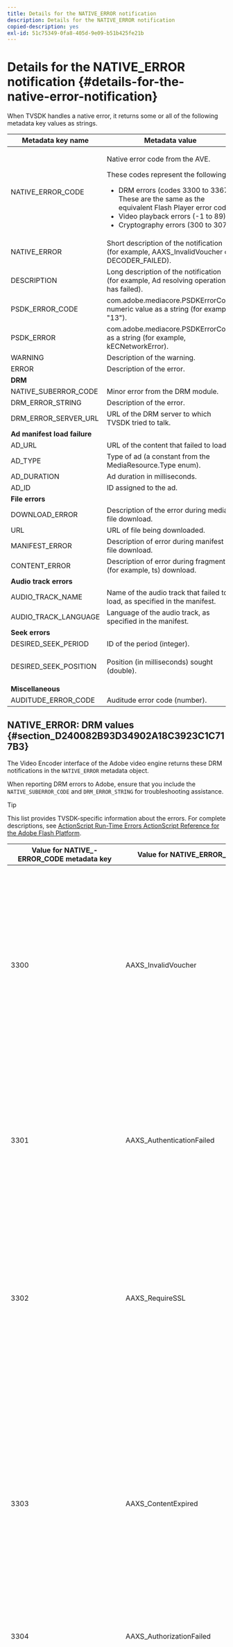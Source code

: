 ```yaml
---
title: Details for the NATIVE_ERROR notification
description: Details for the NATIVE_ERROR notification
copied-description: yes
exl-id: 51c75349-0fa8-405d-9e09-b51b425fe21b
---
```

# Details for the NATIVE_ERROR notification {#details-for-the-native-error-notification}

When TVSDK handles a native error, it returns some or all of the following metadata key values as strings.  

<table id="table_7F713B7A56024D8DA3C84E449D09CC91"> 
 <thead> 
  <tr> 
   <th colname="col1" class="entry"> Metadata key name </th> 
   <th colname="col2" class="entry"> Metadata value </th> 
  </tr> 
 </thead>
 <tbody> 
  <tr> 
   <td colname="col1"><span class="codeph"> NATIVE_ERROR_CODE</span> </td> 
   <td colname="col2"> <p>Native error code from the AVE. </p> <p>These codes represent the following: 
     <ul id="ul_1F33D523DDFE4CE8B4F0DC279FF7E4F8"> 
      <li id="li_07A2D9BEE6364935A61EF3BD4AB6DE27">DRM errors (codes 3300 to 3367). These are the same as the equivalent Flash Player error codes </li> 
      <li id="li_433BA22DE3504AEEB623598BB4F939FA">Video playback errors (-1 to 89) </li> 
      <li id="li_B347CB151DB94DE0A1DDEB1B33D2DABA">Cryptography errors (300 to 307) </li> 
     </ul> </p> </td> 
  </tr> 
  <tr> 
   <td colname="col1"><span class="codeph"> NATIVE_ERROR</span> </td> 
   <td colname="col2">Short description of the notification (for example, <span class="codeph"> AAXS_InvalidVoucher</span> or <span class="codeph"> DECODER_FAILED</span>). </td> 
  </tr> 
  <tr> 
   <td colname="col1"><span class="codeph"> DESCRIPTION</span> </td> 
   <td colname="col2"> Long description of the notification (for example, Ad resolving operation has failed). </td> 
  </tr> 
  <tr> 
   <td colname="col1"><span class="codeph"> PSDK_ERROR_CODE</span> </td> 
   <td colname="col2"><span class="codeph"> com.adobe.mediacore.PSDKErrorCode</span> numeric value as a string (for example, "13"). </td> 
  </tr> 
  <tr> 
   <td colname="col1"><span class="codeph"> PSDK_ERROR</span> </td> 
   <td colname="col2"><span class="codeph"> com.adobe.mediacore.PSDKErrorCode</span> as a string (for example, <span class="codeph"> kECNetworkError</span>). </td> 
  </tr> 
  <tr> 
   <td colname="col1"><span class="codeph"> WARNING</span> </td> 
   <td colname="col2"> Description of the warning. </td> 
  </tr> 
  <tr> 
   <td colname="col1"><span class="codeph"> ERROR</span> </td> 
   <td colname="col2"> Description of the error. </td> 
  </tr> 
  <tr> 
   <td colname="col1"><b>DRM</b> </td> 
   <td colname="col2"></td> 
  </tr> 
  <tr> 
   <td colname="col1"><span class="codeph"> NATIVE_SUBERROR_CODE</span> </td> 
   <td colname="col2"> Minor error from the DRM module. </td> 
  </tr> 
  <tr> 
   <td colname="col1"><span class="codeph"> DRM_ERROR_STRING</span> </td> 
   <td colname="col2"> Description of the error. </td> 
  </tr> 
  <tr> 
   <td colname="col1"><span class="codeph"> DRM_ERROR_SERVER_URL</span> </td> 
   <td colname="col2"> URL of the DRM server to which TVSDK tried to talk. </td> 
  </tr> 
  <tr> 
   <td colname="col1"><b>Ad manifest load failure</b> </td> 
   <td colname="col2"></td> 
  </tr> 
  <tr> 
   <td colname="col1"><span class="codeph"> AD_URL</span> </td> 
   <td colname="col2"> URL of the content that failed to load. </td> 
  </tr> 
  <tr> 
   <td colname="col1"><span class="codeph"> AD_TYPE</span> </td> 
   <td colname="col2">Type of ad (a constant from the <span class="codeph"> MediaResource.Type</span> enum). </td> 
  </tr> 
  <tr> 
   <td colname="col1"><span class="codeph"> AD_DURATION</span> </td> 
   <td colname="col2"> Ad duration in milliseconds. </td> 
  </tr> 
  <tr> 
   <td colname="col1"><span class="codeph"> AD_ID</span> </td> 
   <td colname="col2"> ID assigned to the ad. </td> 
  </tr> 
  <tr> 
   <td colname="col1"><b>File errors</b> </td> 
   <td colname="col2"></td> 
  </tr> 
  <tr> 
   <td colname="col1"><span class="codeph"> DOWNLOAD_ERROR</span> </td> 
   <td colname="col2"> Description of the error during media file download. </td> 
  </tr> 
  <tr> 
   <td colname="col1"><span class="codeph"> URL</span> </td> 
   <td colname="col2"> URL of file being downloaded. </td> 
  </tr> 
  <tr> 
   <td colname="col1"><span class="codeph"> MANIFEST_ERROR</span> </td> 
   <td colname="col2"> Description of error during manifest file download. </td> 
  </tr> 
  <tr> 
   <td colname="col1"><span class="codeph"> CONTENT_ERROR</span> </td> 
   <td colname="col2">Description of error during fragment (for example, <span class="codeph"> ts</span>) download. </td> 
  </tr> 
  <tr> 
   <td colname="col1"><b>Audio track errors</b> </td> 
   <td colname="col2"></td> 
  </tr> 
  <tr> 
   <td colname="col1"><span class="codeph"> AUDIO_TRACK_NAME</span> </td> 
   <td colname="col2"> Name of the audio track that failed to load, as specified in the manifest. </td> 
  </tr> 
  <tr> 
   <td colname="col1"><span class="codeph"> AUDIO_TRACK_LANGUAGE</span> </td> 
   <td colname="col2"> Language of the audio track, as specified in the manifest. </td> 
  </tr> 
  <tr> 
   <td colname="col1"><b>Seek errors</b> </td> 
   <td colname="col2"></td> 
  </tr> 
  <tr> 
   <td colname="col1"><span class="codeph"> DESIRED_SEEK_PERIOD</span> </td> 
   <td colname="col2"> ID of the period (integer). </td> 
  </tr> 
  <tr> 
   <td colname="col1"><span class="codeph"> DESIRED_SEEK_POSITION</span> </td> 
   <td colname="col2"> <p>Position (in milliseconds) sought (double). </p> </td> 
  </tr> 
  <tr> 
   <td colname="col1"><b>Miscellaneous</b> </td> 
   <td colname="col2"></td> 
  </tr> 
  <tr> 
   <td colname="col1"><span class="codeph"> AUDITUDE_ERROR_CODE</span> </td> 
   <td colname="col2"> Auditude error code (number). </td> 
  </tr> 
 </tbody> 
</table>

## NATIVE_ERROR: DRM values {#section_D240082B93D34902A18C3923C1C717B3}

The Video Encoder interface of the Adobe video engine returns these DRM notifications in the `NATIVE_ERROR` metadata object.

When reporting DRM errors to Adobe, ensure that you include the `NATIVE_SUBERROR_CODE` and `DRM_ERROR_STRING` for troubleshooting assistance.

>[!TIP]
>
>This list provides TVSDK-specific information about the errors. For complete descriptions, see [ActionScript Run-Time Errors ActionScript Reference for the Adobe Flash Platform](https://help.adobe.com/en_US/FlashPlatform/reference/actionscript/3/runtimeErrors.html#3300).

<table id="table_CD59A859865F4FFDBAA249C89C74770A"> 
 <thead> 
  <tr> 
   <th colname="col1" class="entry"> Value for NATIVE_- ERROR_CODE metadata key </th> 
   <th colname="col2" class="entry"> Value for NATIVE_ERROR_NAME metadata key </th> 
   <th colname="col3" class="entry"> Meaning </th> 
  </tr>
 </thead>
 <tbody> 
  <tr> 
   <td colname="col1"> 3300 </td> 
   <td colname="col2"><span class="codeph"> AAXS_InvalidVoucher</span> </td> 
   <td colname="col3"> 
    <ul id="ul_516E4CB32D624B22892DDB9266CB04CA"> 
     <li id="li_348FC0F38B11417994119B61C9244076">What the distributor's software should do: 
      <ul id="ul_7AFD45CF92454BA4927783FAA628FBC4"> 
       <li id="li_0D9CCE61612643648C12DCDDD252E52A">If you are using Google Chrome, and you are in Incognito mode, and your Flash Player version is less than 11.6, this error might occur. <p>We recommend that the player check the browser's version number and advise the user to exit Incognito mode. </p> </li> 
       <li id="li_1DC6B755BD0840D48BEC92568FD330BA">Request the license again. <p>If the request is successful, you do not need to log or escalate. If the request is unsuccessful, log the content that caused the error. <span class="codeph"> subErrorId</span> contains a line error if present. </p> </li> 
      </ul> </li> 
     <li id="li_060B5D60C9BB419CBFA7B062FBCF2632">What the distributor should do: 
      <ul id="ul_FADB29DBF0DA4A0E8E54134AEB7DCD8A"> 
       <li id="li_FC5B1C04D21E4AECB0EBD9ADD3198504">If retries are unsuccessful on configurations other than Chrome with Flash less than version 11.6, a failure might have occurred in the packaging. </li> 
       <li id="li_A720ECE591254021879B335B81B1F76D">Check whether the issue is specific to certain content and repackage. </li> 
      </ul> </li> 
    </ul> </td> 
  </tr> 
  <tr> 
   <td colname="col1"> 3301 </td> 
   <td colname="col2"><span class="codeph"> AAXS_AuthenticationFailed</span> </td> 
   <td colname="col3"> <p>The server failed to authenticate or authorize the client. </p> 
    <ul id="ul_BE77AC1848FB4C09B6318359ACF1B8EE"> 
     <li id="li_6FB37D317D174E8488C5070D20CD241C">The distributor's software should take any action necessary to re-establish user's credentials or guide the user to acquire access to the content. </li> 
     <li id="li_BE071D59805B42D38E3E7650BC936417">The distributor should confirm that distributor's authorization and authentication mechanism is working correctly. <p>If the distributors are not planning to use the authentication or authorization features, they should check whether the policy of the offending content requires authentication and see Diagnosing policy / license discrepancies. </p> </li> 
    </ul> <p>For more information about this error code, see <a href="https://forums.adobe.com/thread/1277149" format="https" scope="external"> DRM error 3301 causes and resolution</a>. </p> </td> 
  </tr> 
  <tr> 
   <td colname="col1"> 3302 </td> 
   <td colname="col2"><span class="codeph"> AAXS_RequireSSL</span> </td> 
   <td colname="col3"> <p>On Access 4.0 and above, this error is thrown on iOS when the remote key URL does not use HTTPS as the scheme. HTTPS is required. </p> 
    <ul id="ul_3D47777BBCA14B67B107FBBE3E37E40C"> 
     <li id="li_7F7BBB27AE754CC39ABAAF9269739C49">If distributor is using a version older than Access v4, or the version at least 4 but the platform is not iOS, the distributor's software should log the error. <p>The error is thrown only on iOS. </p> </li> 
     <li id="li_D83C427D2A0D47408F723EF7195070B6">If the distributor's software is at least Adobe Access version 4, and the platform is iOS, distributors must change the remote key server URL that they are using to HTTPS. <p>If they were only using HTTP, distributors might have to set up an HTTPS server. Otherwise, the distributors need to submit the logged information to Adobe and escalate the issue. </p> </li> 
    </ul> </td> 
  </tr> 
  <tr> 
   <td colname="col1"> 3303 </td> 
   <td colname="col2"><span class="codeph"> AAXS_ContentExpired</span> </td> 
   <td colname="col3"> <p>The content you are viewing has expired according to the rules set by the content provider. subErrorId contains a client-specific error or line error. </p> <p> 
     <ul id="ul_1E4B3B8AE87A4E79997553BB2A0E52B9"> 
      <li id="li_EE3F2EEBF73743B9A38E4FCB7531E275">The distributor's software should attempt to reacquire license from the server once to determine whether a new non-expired license is available. <p>If no license is available or the license has expired, allow the user to acquire new license, or inform user that the content cannot be watched.If the content has been packaged with a policy that has a lapsed expiration/end date, the license server logs report a <span class="codeph"> PolicyEvaluationException</span> and state that the Policy End Date has lapsed (Server Error code 303). Check the server's log files to verify. </p> <p>If possible, customers should check the policy that they used during packaging to see whether it has expired. The Java command line tool is: 
        <code>
         java&nbsp;-jar&nbsp;libs/AdobePolicyManager.jar&nbsp;&nbsp;&nbsp;detail&nbsp;demo.pol
        </code> </p> </li> 
      <li id="li_50DBE680D8F04E7DA3E29C65A93188E7">The distributor should confirm whether license expiration dates are configured as intended. </li> 
     </ul> </p> <p>For more information about this error code, see <a href="https://forums.adobe.com/thread/1300813" format="https" scope="external"> 3303 (Content Expired) with AMS/FMS using a Live Stream?</a>. </p> </td> 
  </tr> 
  <tr> 
   <td colname="col1"> 3304 </td> 
   <td colname="col2"><span class="codeph"> AAXS_AuthorizationFailed</span> </td> 
   <td colname="col3">For more information about this error code, see <a href="https://forums.adobe.com/thread/1277149" format="https" scope="external"> DRM error 3301 causes and resolution</a>. </td> 
  </tr> 
  <tr> 
   <td colname="col1"> 3305 </td> 
   <td colname="col2"><span class="codeph"> AAXS_ServerConnectionFailed</span> </td> 
   <td colname="col3"> <p>The connection to the license or domain servers timed out, either due to network delay or the client being offline. Normally subErrorId contains HTTP return code. </p> 
    <ul id="ul_938C7D8F07F64B4FA71A09DDF37E2E64"> 
     <li id="li_6648EA0049094E369BD9AE9CCA6B148D">The distributor's software should attempt a network connection to a known good server. <p>If the attempt fails, prompt the user to reconnect to the network. If the attempt is successful, log it. </p> </li> 
     <li id="li_2ECA2C04BA08449DA3AD79A52EFAA229">The distributor should verify that any license and domain servers in use are online and visible from the client's network. </li> 
    </ul> <p>For more information about this error code, see <a href="https://forums.adobe.com/thread/1284947" format="https" scope="external"> DRM 3305 [ServerConnectionFailed] causes and resolution</a>. </p> </td> 
  </tr> 
  <tr> 
   <td colname="col1"> 3306 </td> 
   <td colname="col2"><span class="codeph"> AAXS_ClientUpdateRequire</span> </td> 
   <td colname="col3"> Use a newer version of TVSDK for Android. <p>The current client cannot complete the requested action, but an updated client might be able to complete the request. </p> <p>This can have several causes: 
     <ul id="ul_2EC4D42D5273439FA1AFDA1A2578B3D6"> 
      <li id="li_FCA926F5FAED4E7190BE855545AB6ACF">A shared domain was used that is not available on this client. This is likely the case when playback works on Chrome, but not any other browser and vice versa. <p> <p>Tip: Chrome uses a different PHDS/PHLS key than the other browsers use. For more information, see <a href="https://adobeprimetime.zendesk.com/agent/tickets/2891" format="https" scope="external"> https://adobeprimetime.zendesk.com/agent/tickets/2891</a>. </p> </p> </li> 
      <li id="li_3B633FB699234DCEA136E9BE3CC3386D">The application is trying to add multiple DRMSessions when running on an iOS version that is earlier than 5.0. </li> 
      <li id="li_F7ED993AF0B941A7A27216B4D587A999">The metadata has a version of 3 or higher when only version 2 is supported. </li> 
     </ul> </p> 
    <ul id="ul_EE4AE6AD4F1745A5B5623E53B599DB62"> 
     <li id="li_7A83869D4262443DA35FA1DF8D3097DD">The distributor's software should alert the user and abort the operation. <p>If the software has a way of determining whether an upgrade is available, direct the user to that upgrade in the appropriate manner for the platform. </p> </li> 
     <li id="li_AF9C2711FDE54DA196EB9D2864632000">If the issue occurs because of a shared domain, the distributor will need to check with Adobe for an updated runtime or library. <p>For Flash runtime, the distributor can force the upgrade in their application directly. In the case of a library, the distributor will need to obtain an updated library, rebuild their application and deploy it to their users. </p> <p>If the issue occurs because of multiple DRMSessions, the distributor will need to update their application to check the iOS version number prior to adding multiple DRMSessions. Or they can restrict distribution of their application to iOS v5 and above. </p> <p>if the issue occurs because the metadata version is higher than version 2, the issue is probably corrupted metadata. They can try rebuilding the metadata and looking at the results. If they continue to see the problem, log the issue and escalate to Adobe. </p> </li> 
    </ul> <p>For more information about this error code, see <a href="https://forums.adobe.com/thread/1266675" format="https" scope="external"> How to remedy a 3306 DRMErrorEvent Error Code</a> </p> </td> 
  </tr> 
  <tr> 
   <td colname="col1"> 3307 </td> 
   <td colname="col2"><span class="codeph"> AAXS_InternalFailure</span> </td> 
   <td colname="col3"> <p>This generally represents a bug in Adobe Access code and is unexpected, unless there's a known bug, as below. subErrorId contains a client-specific error or line error. </p> 
    <ul id="ul_79F4A9655A2148519B1E9509C41F78C3"> 
     <li id="li_0E093AB4D6BD489B852279E6C1525A15">If the browser is Chrome on Windows and Flash version is 11.6 (SWF version 19 or greater), the distributor's software should assume that the user pressed <span class="uicontrol"> Deny</span> on the infobar and treat the same as a 3368. </li> 
     <li id="li_0215D1089B344861A2C0A73E1067CFEF">If 3307 occurs when browser is not Chrome or Flash version is not 11.6, the distributor should escalate to Adobe. </li> 
    </ul> <p>Important: <span class="codeph"> 3307:1107296344 (FailedToGetBrokerHandle)</span> might happen with Chrome browser versions 24-28. </p> </td> 
  </tr> 
  <tr> 
   <td colname="col1"> 3308 </td> 
   <td colname="col2"><span class="codeph"> AAXS_WrongLicenseKey</span> </td> 
   <td colname="col3"> <p>This error is throw whenever the license being used contains the wrong key to decrypt the content. subErrorId contains a client-specific error or line error. </p> <p>There seem to only be two ways of generating this bug: 
     <ul id="ul_1C955BD74C7843809D1B5A0CDCA5ED7B"> 
      <li id="li_18F0A7FDA6584887AD9DB3EDE54080D8">The customer has modified the standard Adobe tooling for generating licenses (for example, the licenser server Java framework). <p>In this case, the license contains a bad key which might not correspond to any content. </p> </li> 
      <li id="li_21D04ED1F1FA464785BC297D385766FF">The customer has issued multiple licenses with the same license ID. <p>In this case, there are multiple licenses that are available on the client that match the content metadata and the Access code has selected the wrong one for use. </p> </li> 
     </ul> </p> 
    <ul id="ul_64AEE62BE36946F290067CF475A36ECA"> 
     <li id="li_9EEB2B11A4DA41E78C5840D8FAA81F0D">The distributor's software should attempt to reacquire license from the server. 
      <ul id="ul_ACADC5518B054D0A853AEED2B675DB23"> 
       <li id="li_394835C8731048A5BF7D9370AC12448C">If no license is available or license is expired, provide workflow for user to acquire new license, or inform user that the content cannot be watched and log the issue. </li> 
       <li id="li_3FE50518BE53405F9563FA620F7EAD5F">If this was a domain bound content (for AIR), provide a way for the user to join the domain. </li> 
      </ul> </li> 
     <li id="li_C80B353C1AEA4E9398241420CB491E84">The distributor should: 
      <ul id="ul_B5C50009374C4EED9B2B050B48F5F0F6"> 
       <li id="li_D5E6B760E0BC4B5C949ED1544B398838">Verify that they have not customized the license issuance portions of the Access License server. </li> 
       <li id="li_AA8F4E4B6DDD40BA8807C0920A92186B">Verify that they are issuing unique license IDs for all licenses. </li> 
       <li id="li_A2C53FE779AC4FDDB65E00A2C4F43EC4">Escalate the issue with Adobe. </li> 
      </ul> </li> 
    </ul> </td> 
  </tr> 
  <tr> 
   <td colname="col1"> 3309 </td> 
   <td colname="col2"><span class="codeph"> AAXS_CorruptedAdditionalHeader </span> </td> 
   <td colname="col3"> <p>This will occur if the header is larger than 65536 bytes. </p> 
    <ul id="ul_82C0F688519B4F43A764D59A891F1903"> 
     <li id="li_E66AC9149A0649E88A79C5289C12C395">The distributor's software should Log which piece of content caused the error. </li> 
     <li id="li_1C5916A33E7B4DC9968105B9BD20A727">The distributor should confirm that error is reproducible with specific pieces of content. Repackage broken content. </li> 
    </ul> </td> 
  </tr> 
  <tr> 
   <td colname="col1"> 3310 </td> 
   <td colname="col2"><span class="codeph"> AAXS_AppIDMismatch </span> </td> 
   <td colname="col3">The Android application does not match the one in use. <p>The correct AIR application or Flash SWF is not being used. </p> </td> 
  </tr> 
  <tr> 
   <td colname="col1"> 3311 </td> 
   <td colname="col2"><span class="codeph"> AAXS_AppVersionMismatch </span> </td> 
   <td colname="col3"> Not in use. This issue might still be generated by the version 1.x stack in AIR. </td> 
  </tr> 
  <tr> 
   <td colname="col1"> 3312 </td> 
   <td colname="col2"><span class="codeph"> AAXS_LicenseIntegrity </span> </td> 
   <td colname="col3"> To fix this, redownload the license from the server. </td> 
  </tr> 
  <tr> 
   <td colname="col1"> 3313 </td> 
   <td colname="col2"><span class="codeph"> AAXS_WriteMicrosafeFailed </span> </td> 
   <td colname="col3"> <p>This issue occurs when the system cannot write to the file system. <span class="codeph"> subErrorId</span> contains a client-specific error or line error. </p> <p>On Microsoft Windows, error 3313 might be thrown by Active X or NPAPI plug flash player when the encrypted content has a licenseID or a policyID that is too long. This is because of the maximum path length in Windows. (Pepper plugin does not have this problem.) </p> <p>See watson 3549660 </p> 
    <ul id="ul_DFD527D1E1224A439766DF7BED878E3B"> 
     <li id="li_FAF8FD98A4E8478CA7A92F770676ADFC">The distributor's software should prompt the user to confirm that their user directory is not locked nor on a volume that is full or locked. </li> 
     <li id="li_6D1136EA750A459BBECEEE5F73F527BB">If the distributor is using AIR, rather than Flash, the issue might be caused by a path length limitation. <p>Distributors should shorten the name of their AIR applicaiton to something reasonable. Also, publish contents again with a shorter <span class="codeph"> licenseID</span> and a <span class="codeph"> policyID</span>. </p> </li> 
    </ul> </td> 
  </tr> 
  <tr> 
   <td colname="col1"> 3314 </td> 
   <td colname="col2"><span class="codeph"> AAXS_CorruptedDRMMetadata </span> </td> 
   <td colname="col3"> <p>This error often indicates that the content was packaged with test PKI certs, and the player is built with production PKI or vice versa. subErrorId contains a client-specific error or line error. </p> 
    <ul id="ul_A122EF304CAF48A8B4DA1E3F4413E29B"> 
     <li id="li_A9A1A5B23E884C22A71E2DE7535FEB3B">The distributor's software should log which piece of content caused the error. </li> 
     <li id="li_7AD7F13A4B1B4998A7E49664E7645815">The distributor should confirm that the error is reproducible with specific pieces of content. <p>You might have to repackage broken content. </p> </li> 
    </ul> </td> 
  </tr> 
  <tr> 
   <td colname="col1"> 3315 </td> 
   <td colname="col2"><span class="codeph"> AAXS_PermissionDenied </span> </td> 
   <td colname="col3"> <p>There are known bugs in which this error code is thrown when a 3305 is intended. For more information, see <a href="https://forums.adobe.com/thread/1284947" format="https" scope="external"> DRM 3305 [ServerConnectionFailed] causes and resolution</a>. </p> <p>Remote SWF loaded by AIR is not allowed to access Flash Access functionality. This error code can also be thrown if a security error occurs during network access. Examples include the destination server does not the client to connect by using crossdomain.xml, or the crossdomain.xml is not reachable. </p> <p>For more information, see <a href="https://forums.adobe.com/thread/1266592" format="https" scope="external"> DRM error 3315 possible root cause and resolution</a>. </p> </td> 
  </tr> 
  <tr> 
   <td colname="col1"> 3316 </td> 
   <td colname="col2"><span class="codeph"> AAXS_NOTUSED_MOVED </span> </td> 
   <td colname="col3"> Was <span class="codeph"> ADOBECPSHIM_MinorErr_MissingAdobeCPModule</span>. Moved to 3344 due to conflict with Flash error code. </td> 
  </tr> 
  <tr> 
   <td colname="col1"> 3317 </td> 
   <td colname="col2"><span class="codeph"> AAXS_LoadAdobeCPFailed </span> </td> 
   <td colname="col3"> <p>Important:  This is a rare error and usually does not occur in a production environment. </p> <p>If the error does occur, you can do one of the following: 
     <ul id="ul_BC435E61623444BB98A86216531DC892"> 
      <li id="li_FA433D0758B642D2AFDCF04906B3FE18">If you are using AIR, reinstall it. </li> 
      <li id="li_F08D9AAFF46244F8842DEE5FD9CBBE0A">If you are using Flash Player, download the <span class="codeph"> AdobeCP</span> modules again. </li> 
     </ul> </p> </td> 
  </tr> 
  <tr> 
   <td colname="col1"> 3318 </td> 
   <td colname="col2"><span class="codeph"> AAXS_IncompatibleAdobeCPVersion </span> </td> 
   <td colname="col3"> Not applicable for Android. </td> 
  </tr> 
  <tr> 
   <td colname="col1"> 3319 </td> 
   <td colname="col2"><span class="codeph"> AAXS_MissingAdobeCPGetAPI </span> </td> 
   <td colname="col3"> Not applicable for Android. </td> 
  </tr> 
  <tr> 
   <td colname="col1"> 3320 </td> 
   <td colname="col2"><span class="codeph"> AAXS_HostAuthenticateFailed </span> </td> 
   <td colname="col3"> Not applicable for Android. </td> 
  </tr> 
  <tr> 
   <td colname="col1"> 3321 </td> 
   <td colname="col2"><span class="codeph"> AAXS_I15nFailed </span> </td> 
   <td colname="col3"> <p>The process of provisioning the client with keys failed. subErrorId contains a client-specific, server-specific or line error. </p> 
    <ul id="ul_98D919B9060A441AACB6106F6D8E8DA7"> 
     <li id="li_DCAB00A8AC4A426CBBD377374B3F71AE">The distributor's software should retry the operation at least once. <p>If you are using Google Chrome on Windows, provide an explanation about how to allow plugin access that is not in a sandbox. For more information see <a href="https://helpx.adobe.com/adobe-access/kb/error-3321.html" format="html" scope="external"> Google Chrome's unsandbox access denied</a>. </p> </li> 
     <li id="li_7FB7681FE32D444BB1BDBA3E5953A2C3">The distributor should complete one of the following tasks: 
      <ul id="ul_486B64F187C44AE3B4775953A6142836"> 
       <li id="li_095B1D4CD051427CB2BFA7082B454056">If the error is consistent across platforms, you should escalate the issue with Adobe. </li> 
       <li id="li_0C6EB7B912FA41E59657216498DA3515">If the error is confined to Chrome on Windows, guide the user to allow unsandboxed plugin access. </li> 
      </ul> <p>Distributors should update their SWF to version 19 or later, and the Chrome-specific 3321 error, a 3368 error is thrown. Error 3368 can be handled more specifically by the distributor's software. This change was introduced in Chrome Stable channel version 26.0.1410.43. </p> <p>Tip: Error <span class="codeph"> 3321:1090519056</span> might happen with Flash Player versions 11.1 to 11.6. We recommend that you upgrade to the latest Flash Player version. </p> </li> 
    </ul> <p>For more information, see <a href="https://forums.adobe.com/thread/1277138" format="https" scope="external"> DRM error 3321 Causes &amp; Resolution</a>. </p> </td> 
  </tr> 
  <tr> 
   <td colname="col1"><b>Global Store corruption errors</b> </td> 
   <td colname="col2"> </td>
   <td colname="col3"> </td>
  </tr> 
  <tr> 
   <td colname="col1"> 3322 </td> 
   <td colname="col2"><span class="codeph"> AAXS_DeviceBindingFailed </span> </td> 
   <td colname="col3"> <p>The device does not appear to match the configuration that was present when initialized. subErrorId contains a client-specific or line error. </p> <p>The distributor's software should complete one of the following tasks: 
     <ul id="ul_444401051A2E407B95BC44491E9BB71C"> 
      <li id="li_93493EA05DB44CB1AEC368663F1ABA8D"> <p>If the device is not using Flash Player, and is using AIR, iOS, and so on, call <span class="codeph"> DRMManager.resetDRMVouchers()</span>. </p> <p>If the issue occurs on iOS in a development phase, ask the developer to confirm whether the issue is observed when switching between builds that were downloaded from third-party, pre-release distribution systems (for example, HockeyApp) and a local build from Xcode. Attributes of a previous installation are not entirely overwritten when switching between a build distributed from HockeyApp and a build from Xcode. This situation might trigger the 3322 error. </p> <p>To resolve this issue, the developer should remove the older build from the device before installing the new build. </p> </li> 
      <li id="li_A5C9633F11584C788A2D9A23CC18FA6D">If the device is using Flash Player, and it is unusable from a 3322 or 3346 error codes, see the instructions from Adobe about how to programmatically reset your DRM license store on <a href="https://forums.adobe.com/message/5535907#5535907" format="https" scope="external"> DRM Error 3322/3346/3368 in Chrome (Info-Bar Problems)</a>. </li> 
     </ul> </p> <p>This error is not expected to occur frequently. In corporate environments that uses roaming profiles, if a user was viewing content that is protected by DRM, the chances error 3322 occurring increases as the user logs in from different machines. If possible, distributor should try to get this information from user. </p> <p>If the error occurs frequently, escalate to Adobe. You must notify Adobe whether resetting license store did (or did not) solve the problem and tell Adobe on which browsers the error is occurring. </p> <p>For more information, see the following articles: 
     <ul id="ul_C468409D1EA046178CA7F54DCDCB84EA"> 
      <li id="li_20C8CA3853574CE486F21E7A3667DAB9"><a href="https://forums.adobe.com/message/5520902" format="https" scope="external"> https://forums.adobe.com/message/5520902</a> </li> 
      <li id="li_6E6F1BD6FE7843449B3E2F06F342EFF7"><a href="https://forums.adobe.com/message/5535911" format="https" scope="external"> https://forums.adobe.com/message/5535911</a> </li> 
      <li id="li_2BE40E513A0C4BAD900C7B69FEF5D690"><a href="https://forums.adobe.com/message/5748618" format="https" scope="external"> https://forums.adobe.com/message/5748618</a> </li> 
      <li id="li_9C2BD122E3874E2893DD43E082A877E0"><a href="https://forums.adobe.com/message/6061165" format="https" scope="external"> https://forums.adobe.com/message/6061165</a> </li> 
     </ul> </p> </td> 
  </tr> 
  <tr> 
   <td colname="col1"> 3323 </td> 
   <td colname="col2"><span class="codeph"> AAXS_CorruptGlobalStateStore </span> </td> 
   <td colname="col3"> <p>Files used by the DRM client have been modified unexpectedly. subErrorId contains a client-specific or line error. </p> 
    <ul id="ul_96EA771046CA4B2B9FAE24D493F43FF2"> 
     <li id="li_D2693CD8EFEF46108828BA17E3F54FF6">The distributor's software should guide the user to reset in the same way as for 3322. </li> 
     <li id="li_0149B82436B64E28AC2B8C9B0EB09898">If the GlobalStore is failing at a rate greater than the expected failure rate of the hard drives of your user base, escalate the issue to Adobe. </li> 
    </ul> </td> 
  </tr> 
  <tr> 
   <td colname="col1"> 3324 </td> 
   <td colname="col2"><span class="codeph"> AAXS_MachineTokenInvalid </span> </td> 
   <td colname="col3"> Reset DRM local storage for this application. Call DRMManager.resetDRM. <p>The license server might not be able to connect to the Certificate Revocation List (CRL) server to refresh its CRL files, or the client machine is requesting a license/authentication that has been revoked by the license server. </p> <p>In the server logs, an error code 111 is MachineTokenInvalid. However, at the client level, error code 111 is translated to error code 3324. </p> <p>The DRM license server administrator should check whether the customer's license server has ever been able to retrieve the Adobe CRL files. If the customer is using Tomcat, the customer can check the<span class="filepath"> tomcat/temp/</span> directory to see whether there are 4 CRL files. </p> 
    <ul id="ul_23B7F1A104AF49E79EA87DB8E15E337E"> 
     <li id="li_855D87F251184FE688A8D5FA0F6C9EF5">If the files are in this directory, double-click the files in Windows Explorer and in the CRL viewer application, determine whether any of the files have expired. </li> 
     <li id="li_58EC4EDA2B5146188A0FF7B33C91E2FD">If there are no files in tomcat/temp/, then it can be assumed this license server has never been able to reach the Adobe CRL server due to a firewall/routing issue. </li> 
    </ul> <p>For more information, see <a href=https://helpx.adobe.com/content/dam/help/en/primetime/drm/drm_secure_deployment_guidelines.pdf format="http" scope="external"> Firewall rules</a>. </p> <p>If the CRL files are not available or have expired, you must confirm whether the license server can be reached. Open a network sniffer on the customer's license server, restart the server, and have a client attempt to request a license from the server. You can observe the network traffic to see whether calls to the following URL endpoints are successful: <p>Tip:  You can also enter the following CRL URLs in a browser to see whether you can manually download each file. </p> 
     <ul id="ul_9B65C7ABBDEC4AC9BF3755FFD3587971"> 
      <li id="li_6867A9050E8D421C9138AC853D1784C9"><a href="https://crl2.adobe.com/Adobe/FlashAccessIndividualizationCA.crl" format="http" scope="external"> crl2.adobe.com/Adobe/FlashAccessIndividualizationCA.crl</a> </li> 
      <li id="li_6431689260554EAFAFDA2EC31798DCB5"><a href="https://crl2.adobe.com/Adobe/FlashAccessIntermediateCA.crl" format="http" scope="external"> crl2.adobe.com/Adobe/FlashAccessIntermediateCA.crl</a> </li> 
      <li id="li_2939674D0F854ADEB67E45FD216288A2"><a href="https://crl2.adobe.com/Adobe/FlashAccessRootCA.crl" format="http" scope="external"> crl2.adobe.com/Adobe/FlashAccessRootCA.crl</a> </li> 
      <li id="li_96386E00BE9D4CB99D100057A5F7C6DD">crl3.adobe.com/AdobeSystemsIncorporated FlashAccessRuntime/LatestCRL.crl</li> 
     </ul> </p> <p>If the firewall rules are open and there are no current 3324 errors, there might have been a temporary network issue. Check the customer's server logs, which are probably in the <span class="codeph"> /tomcat/logs/</span> directory, to determine whether an error occurred when the license server tried to fetch the Certificate Revocation Lists. <p>Important:  An error might occur when a large number (or a burst) of clients report a 3324 error to a temporary network issue when renewing a CRL file. When the network issue was resolved, the 3324 issues were also resolved. </p> </p> <p>If all 4 of the CRL files exist in the <span class="filepath"> tomcat/temp/</span> directory, and clients are still getting 3324 error codes, there might be file access issues to the CRL files. To resolve this issue, you might want to review the logs and purge the existing CRL files. </p> <p>If there are no server issues, prompt the user to reset in as described in 3322. </p> </td> 
  </tr> 
  <tr> 
   <td colname="col1"><b>Server Store corruption errors</b> </td> 
   <td colname="col2"> </td>
   <td colname="col3"> </td>
  </tr> 
  <tr> 
   <td colname="col1"> 3325 </td> 
   <td colname="col2"><span class="codeph"> AAXS_CorruptServerStateStore </span> </td> 
   <td colname="col3"> <p>Files used by the DRM client have been modified unexpectedly. <span class="codeph"> subErrorId</span> contains a client-specific or line error. </p> 
    <ul id="ul_860D2402DA61460AB0D938F1116F6D64"> 
     <li id="li_CF368C43452B4265B62ADA3E223894BA">The distributor's software should retry the operation again, because AdobeCP has deleted the offending server store internally, and a retry should succeed. If retry fails, log the issue. </li> 
     <li id="li_51A5803A1F754970BB4EBD6494F5DC96">If retries are failing at a rate greater than the expected failure rate of the hard drives of your user base, escalate the issue to Adobe. </li> 
    </ul> </td> 
  </tr> 
  <tr> 
   <td colname="col1"> 3326 </td> 
   <td colname="col2"><span class="codeph"> AAXS_StoreTamperingDetected </span> </td> 
   <td colname="col3"> Call <span class="codeph"> DRMManager.resetDRM</span>. <p>The License store has been tampered/corrupted and can no longer be used. </p> <p>The distributor's software should guide the user to reset in the same way as described in 3322. </p> </td> 
  </tr> 
  <tr> 
   <td colname="col1"> 3327 </td> 
   <td colname="col2"><span class="codeph"> AAXS_ClockTamperingDetected </span> </td> 
   <td colname="col3"> Fix the clock or acquire <span class="codeph"> Authn/Lic/Domain</span> license again. </td> 
  </tr> 
  <tr> 
   <td colname="col1"><b>Authentication/License/Domain server errors</b> </td> 
   <td colname="col2"> </td>
   <td colname="col3"> </td>
  </tr> 
  <tr> 
   <td colname="col1"> 3328 </td> 
   <td colname="col2"><span class="codeph"> AAXS_ServerErrorTryAgain </span> </td> 
   <td colname="col3"> <p>This is a server-side error where the server was unable to complete the request from the client. This error can occur when, for example, the server is busy, HTTP/500, the server does not have the needed key to decrypt the request, and so on. </p> <p>On the client, there is no way to determine what went wrong. The customer must review the Adobe Access server logs, which are usually called <span class="codeph"> AdobeFlashAccess.log</span>, to determine what went wrong. There is always a descriptive stack trace in the log to indicate the problem. <span class="codeph"> subErrorId</span> contains a server-specific or line error. </p> <p>The distributor should look at server logs to identify which server is sending this error. For 3328 errors that has a sub-error code 101, the server cannot decrypt the request. The customer must validate that the license / transport server certificates that are installed on the license server match and correspond with the certificates that is used during packaging. </p> <p>In addition, if customers are using the Reference Implementation, they must ensure that there are no typos in the <span class="codeph"> flashaccess-refimpl.properties</span> file where the primary and additional certificates are specified. </p> </td> 
  </tr> 
  <tr> 
   <td colname="col1"> 3329 </td> 
   <td colname="col2"><span class="codeph"> AAXS_ApplicationSpecificError </span> </td> 
   <td colname="col3"> <p>The application-specific sub error code is not known to Flash Access. <span class="codeph"> subErrorId</span> contains a server-specific error from the publishers customized license server. The server returned an error in the application-specific namespace. </p> </td> 
  </tr> 
  <tr> 
   <td colname="col1"> 3330 </td> 
   <td colname="col2"><span class="codeph"> AAXS_NeedAuthentication </span> </td> 
   <td colname="col3"> <p>This error occurs when the content is configured to ask clients to authenticate before getting the licenses. </p> 
    <ul id="ul_712D29B8B5A6401FB014C4A283918E32"> 
     <li id="li_2D56905EB50D4FDEAD69CA8EAE38AD1A">The distributor's software should authenticate the user and then acquire the license again. <p>If your service does not intend to use authentication, log the identify of the content that is causing this error. </p> </li> 
     <li id="li_B3BCF899B8BE41C7A4F7CF84B0503483">This error should not require an escalation, unless the content is not supposed to be configured to require authentication. <p>In this case, repackage the offending content with proper policy. If the content is packaged correctly, see Diagnosing policy / license discrepancies. </p> </li> 
    </ul> </td> 
  </tr> 
  <tr> 
   <td colname="col1"> <b>License Enforcement errors that aren't covered above</b> </td> 
   <td colname="col2"> </td>
   <td colname="col3"> </td>
  </tr> 
  <tr> 
   <td colname="col1"> 3331 </td> 
   <td colname="col2"><span class="codeph"> AAXS_ContentNotYetValid </span> </td> 
   <td colname="col3"> <p>The acquired license is not yet valid. To resolve this issue, check whether the client clock is not set correctly. To set the client clock, repackage the content or modify the license server configuration. </p> </td> 
  </tr> 
  <tr> 
   <td colname="col1"> 3332 </td> 
   <td colname="col2"><span class="codeph"> AAXS_CachedLicenseExpired </span> </td> 
   <td colname="col3"> Reacquire license from the server. </td> 
  </tr> 
  <tr> 
   <td colname="col1"> 3333 </td> 
   <td colname="col2"><span class="codeph"> AAXS_PlaybackWindowExpired </span> </td> 
   <td colname="col3"> <p>You must notify users that they cannot play this content till the policy expires. </p> </td> 
  </tr> 
  <tr> 
   <td colname="col1"> 3334 </td> 
   <td colname="col2"><span class="codeph"> AAXS_InvalidDRMPlatform </span> </td> 
   <td colname="col3"> <p>This platform is not allowed to playback the content because, for example, the content provider has configured Adobe Access to deny content to Adobe Access on a platform or a shared domain-bound license is bound to a shared domain token that is meant for a different partition. </p> <p>CDM might throw this error if content was not packaged by using an appropriate (CDM feature gated) packager certification. </p> <p>If the content is packaged with an incorrect PHDS/PHLS certificate, the content might work in Chrome but not other browsers (or vice versa). <p>Tip:  This is because Chrome uses different PHDS/PHLS certificates. </p>To confirm which certificate is being used, dump the details of the content metadata and look for the <i>recipient certificates</i>. For more information, see <a href="https://adobeprimetime.zendesk.com/agent/tickets/2891" format="https" scope="external"> https://adobeprimetime.zendesk.com/agent/tickets/2891</a>. </p> </td> 
  </tr> 
  <tr> 
   <td colname="col1"> 3335 </td> 
   <td colname="col2"><span class="codeph"> AAXS_InvalidDRMVersion </span> </td> 
   <td colname="col3"> Upgrade to the latest version of the TVSDK for Android. <p>To resolve this issue, complete one of the following tasks: 
     <ul id="ul_BF1742948BC9461CB8686DE70124D3CD"> 
      <li id="li_690D440C94CC45A0AE55EC319B1C4C23">Upgrade AIR </li> 
      <li id="li_CDD20251C881466E88BE7BBB53D61EBC">For Flash Player, upgrade the AdobeCP module and retry playback. </li> 
     </ul> </p> </td> 
  </tr> 
  <tr> 
   <td colname="col1"> 3336 </td> 
   <td colname="col2"><span class="codeph"> AAXS_InvalidRuntimePlatform </span> </td> 
   <td colname="col3"> <p>This platform is not allowed to playback the content because, for example, the content provider has configured Access to deny content to FP/AIR on a platform. </p> </td> 
  </tr> 
  <tr> 
   <td colname="col1"> 3337 </td> 
   <td colname="col2"><span class="codeph"> AAXS_InvalidRuntimeVersion </span> </td> 
   <td colname="col3"> Upgrade to the latest version of TVSDK for Android. <p>This occurs if the content or the server is configured to deny playback to a particular version of the Flash or AIR runtimes. </p> 
    <ul id="ul_B0732D941256483CABBDD30C9BF43249"> 
     <li id="li_72782B1D638F48C0B87084689FB9C798">If the user is on an operating system on which Flash can be upgraded, the distributor's software should prompt the user to upgrade Flash and try again. Otherwise advise the user to use a different machine. </li> 
     <li id="li_1E3FD93CE39E43F2B7D961299B1211DA">If error 3337s is suspected, identify whether it is occurring for specific content and repackage that content. If content is packaged correctly see Diagnosing policy / license discrepancies </li> 
    </ul> </td> 
  </tr> 
  <tr> 
   <td colname="col1"> 3338 </td> 
   <td colname="col2"><span class="codeph"> AAXS_UnknownConnectionType </span> </td> 
   <td colname="col3"> <p>Unable to detect the connection type, and the policy requires you to turn on Output Protection. This issue is expected only if the content is packaged to require digital or analog output protection. </p> <p>An issue in versions of Flash Player older than version 11.8.800.168 caused error 3338 to occasionally occur on content for which the policy indicated that content protection is <span class="codeph"> USE IF AVAILABLE</span>. This issue is fixed in version 11.8.800.168 and later. </p> 
    <ul id="ul_4B6CA26A53F84838B5B95400925464D4"> 
     <li id="li_CBD890F467E449EBB5116E1561252058">The distributor's software select a variant of the content that does not require output protection (for example SD variant of an HD stream). <p>If error 3338 is occurring on <span class="codeph"> USE_IF_AVAILABLE </span> content, check for player version number. If the player version is less than 11.8.800.168, advise the user to upgrade Flash Player. If error 3338 is occurring on versions above 11.8.800.168, log which content caused the error. </p> </li> 
     <li id="li_62886C1D96264B129928A7E29E6C70E1">The distributor should check which content is causing this error and validate that the content's policy is setting <span class="codeph"> NO_PROTECTION</span> or <span class="codeph"> USE_IF_AVAILABLE</span> for analog and digital outputs. <p>If content is inadvertently packaged with <span class="codeph"> NO_OUTPUT</span> or <span class="codeph"> REQUIRED</span>, repackage the content. If content is packaged correctly see Diagnosing policy / license discrepancies. Otherwise escalate to Adobe. </p> </li> 
    </ul> <p>For more information, see <a href="https://forums.adobe.com/message/5518688" format="https" scope="external"> Getting unexpected 3338 errors when your DRM policy is set to USE_IF_AVAILABLE?</a> </p> </td> 
  </tr> 
  <tr> 
   <td colname="col1"> 3339 </td> 
   <td colname="col2"><span class="codeph"> AAXS_NoAnalogPlaybackAllowed </span> </td> 
   <td colname="col3"> Unable to play back on analog device. To resolve the issue, connect a digital device. </td> 
  </tr> 
  <tr> 
   <td colname="col1"> 3340 </td> 
   <td colname="col2"><span class="codeph"> AAXS_NoAnalogProtectionAvail </span> </td> 
   <td colname="col3"> Unable to play back content because the connected analog external display device (monitor/TV) does not have the correct capabilities (for example, the device does not have Macrovision or ACP). </td> 
  </tr> 
  <tr> 
   <td colname="col1"> 3341 </td> 
   <td colname="col2"><span class="codeph"> AAXS_NoDigitalPlaybackAllowed </span> </td> 
   <td colname="col3"> Unable to play back content on a digital device. <p>Important:  This issue should not happen in a production environment, because content publishers should not disallow digital playback. </p> </td> 
  </tr> 
  <tr> 
   <td colname="col1"> 3342 </td> 
   <td colname="col2"><span class="codeph"> AAXS_NoDigitalProtectionAvail </span> </td> 
   <td colname="col3"> The connected digital external display device (monitor/TV) does not have the correct capabilities. For example, the device does not have HDCP. </td> 
  </tr> 
  <tr> 
   <td colname="col1"> 3343 </td> 
   <td colname="col2"><span class="codeph"> AAXS_IntegrityVerificationFailed </span> </td> 
   <td colname="col3"> <p>Not applicable for Android. </p> <p>This error is currently known to happen initially after a new version of Flash is released. It occurs because Flash upgraded while Flash was open, which puts Flash in a bad state until browser restarts. </p> 
    <ul id="ul_A0AC4A77550E40409A04BD33748EA987"> 
     <li id="li_F41C1ABD838D41ABB0DF65093E664A29">The distributor's software should complete the following tasks: 
      <ul id="ul_79B2AB1372074D448F129851AA24F985"> 
       <li id="li_B93EDD263D78434FAF198A01938D3508">Recommend that the user close or quit all browsers and then reopen. </li> 
       <li id="li_ADFBCFA66AD849E18DB390455458528E">Check if the version of Flash is current. <p>If the version is not current, advise the customer to upgrade, close all tabs in their browser, and reopen. </p> </li> 
      </ul> </li> 
     <li id="li_281B54582B5949AEA7D166246917EE41">If error appears to occur after a successful browser restart, escalate to Adobe. <p>When a new version is released, we recommend that you contact Adobe Support to see whether the background updates issue has been fixed. </p> </li> 
    </ul> </td> 
  </tr> 
  <tr> 
   <td colname="col1"> 3344 </td> 
   <td colname="col2"><span class="codeph"> AAXS_MissingAdobeCPModule </span> </td> 
   <td colname="col3"> Not applicable for Android. </td> 
  </tr> 
  <tr> 
   <td colname="col1"> 3345 </td> 
   <td colname="col2"><span class="codeph"> AAXS_DRMNoAccessError </span> </td> 
   <td colname="col3"> <p>Not applicable for Android. </p> <p>This error occurs when part of Flash or AIR was not installed correctly. </p> <p>The distributor's software should do one of the following: 
     <ul id="ul_D1188E2D4FDF4BD89A04F5629D75D981"> 
      <li id="li_B33FBCA5D4534D668B86A5E93DB3A809">Ask the user to uninstall and reinstall AIR. </li> 
      <li id="li_B7D2388E9FA84C26AF1C87B48AF9EF16">For Flash Player, call <span class="codeph"> System.update</span>. </li> 
     </ul> </p> </td> 
  </tr> 
  <tr> 
   <td colname="col1"> 3346 </td> 
   <td colname="col2"><span class="codeph"> AAXS_MigrationFailed </span> </td> 
   <td colname="col3"> 
    <ul id="ul_518AD4931CC64EB3A962DD451E6C5067"> 
     <li id="li_3C44F0740B08490E9C62D89C40B57DC2">The distributor's software should do one of the following: 
      <ul id="ul_7D90526684BF4EB2BBADCF598AA13086"> 
       <li id="li_D15B4BEDAF7340F6B9BC886DF6E346EC">If AIR, call <span class="codeph"> DRMManager.resetDRMVouchers()</span> </li> 
       <li id="li_40A51D35408249CFA28DBC49FDA3408B">If Flash has is unusable because of errors 3322 or 3346 error code, users should go to <a href="https://forums.adobe.com/message/5535907#5535907" format="http" scope="external"> https://forums.adobe.com/message/5535907#5535907</a> and follow the Adobe article's instructions to programmatically reset their DRM license store. </li> 
      </ul> </li> 
     <li id="li_0464471E4A094C80BF2986694341921A">If this error occurs frequently, the distributor should provide the details about the frequency player version and the browser version to Adobe. </li> 
    </ul> <p>For more information, see the following forum articles: 
     <ul id="ul_44E0077FEAA749CC9549BF3846065304"> 
      <li id="li_2BE3B2443380415DA73B7AA3B6547B31"><a href="https://forums.adobe.com/message/5520902" format="https" scope="external"> DRM Error 3322/3346/3368 in Chrome (Info-Bar Problems)</a> </li> 
      <li id="li_4E5C7414756644E1AB78BE7B8112228C"><a href="https://forums.adobe.com/message/5535911" format="https" scope="external"> 3322 or 3346 error after hardware change</a> </li> 
     </ul> </p> </td> 
  </tr> 
  <tr> 
   <td colname="col1"> 3347 </td> 
   <td colname="col2"><span class="codeph"> AAXS_InsufficientDeviceCapabilites </span> </td> 
   <td colname="col3"> <p>The primary meaning of this error is that the license has a constraint which the clients' DRM certificate indicates it cannot satisfy. The following "hardware capabilities” are defined when the clients DRM certificate is issued: 
     <ul id="ul_1EB6F1469C244CF0BA52C212495C053D"> 
      <li id="li_646043CE045C4DE2BBC939E1F4963DFE"><b>Non-User Accessible Bus</b>. If <b>true</b>, the decrypted media never flows across a bus or into main memory where an application can access to it. <p>If <b>false</b>, content might be accessible to the application after decryption. </p> </li> 
      <li id="li_02AAECAF4D35447BA10554541B46DE67"><b>Hardware Root of Trust</b>. If <b>true</b>, all software that is loaded at boot time on the device was validated against a key or digest that is only available in hardware. <p>Both of these constraints are checked on the client side when the license is opened against the DRM certificate for the client and failure is immediate. These constraints can also be checked on the server side prior to issuing the license. </p> </li> 
     </ul> </p> <p>The secondary meaning of this error is that the license has the “Jailbreak Enforcement" policy set and a jailbreak has been detected on the device. This check is done periodically on the client side and cannot be checked on the server side. </p> <p>The distributors can update the policies and remove the restrictions. For device capability policies, issue the policy update command with the <span class="codeph"> -devCapabilitiesV1</span> flag and no arguments. For jailbreak enforcement, set <span class="codeph"> policy.enforceJailbreak=false</span>. </p> </td> 
  </tr> 
  <tr> 
   <td colname="col1"> 3348 </td> 
   <td colname="col2"><span class="codeph"> AAXS_HardStopIntervalExpired </span> </td> 
   <td colname="col3"> Hard stop interval expired. </td> 
  </tr> 
  <tr> 
   <td colname="col1"> 3349 </td> 
   <td colname="col2"><span class="codeph"> AAXS_ServerVersionTooHigh </span> </td> 
   <td colname="col3"> The server is running at a version that is higher than the highest version that is supported by client. </td> 
  </tr> 
  <tr> 
   <td colname="col1"> 3350 </td> 
   <td colname="col2"><span class="codeph"> AAXS_ServerVersionTooLow </span> </td> 
   <td colname="col3"> The server is running at a version that is lower than the minimum version that is supported by client. </td> 
  </tr> 
  <tr> 
   <td colname="col1"> 3351 </td> 
   <td colname="col2"><span class="codeph"> AAXS_DomainTokenInvalid </span> </td> 
   <td colname="col3"> Domain token was invalid. To resolve this issue, register with the domain again. </td> 
  </tr> 
  <tr> 
   <td colname="col1"> 3352 </td> 
   <td colname="col2"><span class="codeph"> AAXS_DomainTokenTooOld </span> </td> 
   <td colname="col3"> The domain token is older than the token that is required by the license. To resolve the issue, register with the domain again. </td> 
  </tr> 
  <tr> 
   <td colname="col1"> 3353 </td> 
   <td colname="col2"><span class="codeph"> AAXS_DomainTokenTooNew </span> </td> 
   <td colname="col3"> The domain token is newer than the token that is required by the license. </td> 
  </tr> 
  <tr> 
   <td colname="col1"> 3354 </td> 
   <td colname="col2"><span class="codeph"> AAXS_DomainTokenExpired </span> </td> 
   <td colname="col3"> Domain token has expired. </td> 
  </tr> 
  <tr> 
   <td colname="col1"> 3355 </td> 
   <td colname="col2"><span class="codeph"> AAXS_DomainJoinFailed </span> </td> 
   <td colname="col3"> Domain join failed. </td> 
  </tr> 
  <tr> 
   <td colname="col1"> 3356 </td> 
   <td colname="col2"><span class="codeph"> AAXS_NoCorrespondingRoot </span> </td> 
   <td colname="col3"> A root license for a V3 leaf license was not found. </td> 
  </tr> 
  <tr> 
   <td colname="col1"> 3357 </td> 
   <td colname="col2"><span class="codeph"> AAXS_NoValidEmbeddedLicense </span> </td> 
   <td colname="col3"> No valid embedded license was found. </td> 
  </tr> 
  <tr> 
   <td colname="col1"> 3358 </td> 
   <td colname="col2"><span class="codeph"> AAXS_NoACPProtectionAvail </span> </td> 
   <td colname="col3"> Cannot play back because the connected analog device does not have ACP protection. </td> 
  </tr> 
  <tr> 
   <td colname="col1"> 3359 </td> 
   <td colname="col2"><span class="codeph"> AAXS_NoCGMSAProtectionAvail </span> </td> 
   <td colname="col3"> Cannot play back because connected analog device does not have CGMS-A protection. </td> 
  </tr> 
  <tr> 
   <td colname="col1"> 3360 </td> 
   <td colname="col2"><span class="codeph"> AAXS_DomainRegistrationRequired </span> </td> 
   <td colname="col3"> Content requires domain registration. </td> 
  </tr> 
  <tr> 
   <td colname="col1"> 3361 </td> 
   <td colname="col2"><span class="codeph"> AAXS_NotRegisteredToDomain </span> </td> 
   <td colname="col3"> Machine is not registered to the domain for the specified metadata. </td> 
  </tr> 
  <tr> 
   <td colname="col1"> 3362 </td> 
   <td colname="col2"><span class="codeph"> AAXS_OperationTimeoutError </span> </td> 
   <td colname="col3"> Asynchronous operation took longer than <span class="codeph"> maxOperationTimeout</span>. Only returned by iOS DRMNative Framework. </td> 
  </tr> 
  <tr> 
   <td colname="col1"> 3363 </td> 
   <td colname="col2"><span class="codeph"> AAXS_UnsupportedIOSPlaylistError </span> </td> 
   <td colname="col3"> The M3U8 playlist passed in had unsupported content. Only returned by iOS DRMNative Framework. </td> 
  </tr> 
  <tr> 
   <td colname="col1"> 3364 </td> 
   <td colname="col2"><span class="codeph"> AAXS_NoDeviceId </span> </td> 
   <td colname="col3"> <p>The framework requested the device ID, but the returned value was empty. </p> <p>The user should not select the <span class="uicontrol"> Allow identifiers for protected content</span> check box in Chrome settings. </p> </td> 
  </tr> 
  <tr> 
   <td colname="col1"> 3365 </td> 
   <td colname="col2"><span class="codeph"> AAXS_IncognitoModeNotAllowed </span> </td> 
   <td colname="col3"> <p>This browser/platform combination does not allow DRM-protected playback in Incognito mode. </p> <p>The distributor's software should advise the user to exit Incognito mode or use a different browser. For more information, see <a href="https://forums.adobe.com/thread/1266622" format="https" scope="external"> DRM error 3365 cause and resolution</a>. </p> </td> 
  </tr> 
  <tr> 
   <td colname="col1"> 3366 </td> 
   <td colname="col2"><span class="codeph"> AAXS_BadParameter </span> </td> 
   <td colname="col3"> <p>The host runtime called the Access library with a bad parameter. </p> </td> 
  </tr> 
  <tr> 
   <td colname="col1"> 3367 </td> 
   <td colname="col2"><span class="codeph"> AAXS_BadSignature </span> </td> 
   <td colname="col3"> m3u8 manifest signing failed. Only returned by iOS DRMNative Framework or AVE. </td> 
  </tr> 
  <tr> 
   <td colname="col1"> 3368 </td> 
   <td colname="col2"><span class="codeph"> AAXS_UserSettingsNoAccess</span> </td> 
   <td colname="col3"> <p>The user cancelled the operation or has entered settings that disallow access to the system. </p> <p>This error is only thrown when the SWF version is 19 or later. For backward compatibility, 3321 is thrown when the SWF is version 18 or earlier. </p> <p>The distributor's software should guide the user to an explanation of how to allow unsandboxed plugin access. For more information, see <a href="https://helpx.adobe.com/adobe-access/kb/error-3321.html" format="html" scope="external"> Google Chrome's unsandbox access denied</a> and <a href="https://forums.adobe.com/message/5520902" format="https" scope="external"> DRM Error 3322/3346/3368 in Chrome (Info-Bar Problems)</a>. </p> </td> 
  </tr> 
  <tr> 
   <td colname="col1"> 3369 </td> 
   <td colname="col2"><span class="codeph"> AAXS_InterfaceNotAvailable</span> </td> 
   <td colname="col3"> <p>A required browser interface is not available. This issue occurs only on Pepper. There could be a mismatch between the Flash plugin and the browser version. </p> <p>The distributer's software should guide the user to ensure that they have the latest version of the browser installed. </p> <p> If the incidences of this error are increasing, and corresponds to a browser update being released, escalate to Adobe. </p> </td> 
  </tr> 
  <tr> 
   <td colname="col1"> 3370 </td> 
   <td colname="col2"><span class="codeph"> AAXS_ContentIdSettingsNoAccess</span> </td> 
   <td colname="col3"> <p>The user has disabled the <span class="uicontrol"> Allow identifiers for protected content</span> setting. </p> <p>Tip:  This error appeared with Pepper versions 13.0.0.x or greater. </p> <p>The distributor's software should guide the user to enable the <span class="uicontrol"> Allow identifiers for protected content</span> setting. </p> <p>The distributor's operations team should guide the user to enable the <span class="uicontrol"> Allow identifiers for protected content</span> setting. </p> <p>For more information, see <a href="https://forums.adobe.com/message/6518323#6518323" format="https" scope="external"> https://forums.adobe.com/message/6518323#6518323</a>. </p> </td> 
  </tr> 
  <tr> 
   <td colname="col1"> 3371 </td> 
   <td colname="col2"><span class="codeph"> AAXS_NoOPConstraintInPixel</span><span class="codeph"> Constraints</span> </td> 
   <td colname="col3"> <p>Malformed resolution based on output protection constraints in the license. </p> <p>The distributor's software should display an error message. Ask user to report the problem to the distributor with a content title. </p> <p>The distributor should repackage content with a valid policy. </p> </td> 
  </tr> 
  <tr> 
   <td colname="col1"> 3372 </td> 
   <td colname="col2"><span class="codeph"> AAXS_ResolutionLargerThanMaxResolution</span> </td> 
   <td colname="col3"> <p>The content's resolution is larger than the maximum resolution that is specified in the output-protection constraint. </p> <p>If the distributor's operations team sees this error in their logs, they should review the resolution-based output protection policy, and if necessary, repackage the content. </p> </td> 
  </tr> 
  <tr> 
   <td colname="col1"> 3373 </td> 
   <td colname="col2"><span class="codeph"> AAXS_MinorErr_DisplayResolutionLargerThanConstrain</span> </td> 
   <td colname="col3"> <p>The content's resolution is larger than the resolution that is specified by the currently active output-protection constraint. </p> <p>If the distributor's operations team sees this error in their logs, they should review the resolution-based output protection policy, and if necessary, repackage the content. </p> </td> 
  </tr> 
  <tr> 
   <td colname="col1"> 3374 </td> 
   <td colname="col2"><span class="codeph"> AAXS_MinorErr_ClientCommProcessFailed</span> </td> 
   <td colname="col3"> <p>Failed during client-side communication processing, for example, request generation, response processing, bad auth token, and so on. </p> <p>If the distributor's operations team sees this error in their logs, they should review the resolution-based output protection policy, and if necessary, repackage content. </p> </td> 
  </tr> 
 </tbody> 
</table>

## NATIVE_ERROR: Video playback values {#section_7079501250C2487499639F92EC774525}

The Video Encoder interface of the AVE returns these video playback notifications in the `NATIVE_ERROR` metadata object. 

<table id="table_5EEB1F60E5854452A8B0BABBE9B32651"> 
 <thead> 
  <tr> 
   <th colname="col1" class="entry"> Value for NATIVE_ERROR_CODE metadata key </th> 
   <th colname="col2" class="entry"> Value for NATIVE_ERROR_NAME metadata key </th> 
   <th colname="col3" class="entry"> Description </th> 
  </tr>
 </thead>
 <tbody> 
  <tr> 
   <td colname="col1"> -1 </td> 
   <td colname="col2"><span class="codeph"> END_OF_PERIOD</span> </td> 
   <td colname="col3"> End of period. </td> 
  </tr> 
  <tr> 
   <td colname="col1"> 0 </td> 
   <td colname="col2"><span class="codeph"> SUCCESS</span> </td> 
   <td colname="col3"> Operation successful. </td> 
  </tr> 
  <tr> 
   <td colname="col1"> 1 </td> 
   <td colname="col2"> <span class="codeph"> ASYNC_OPERATION_IN_PROGRESS</span> </td> 
   <td colname="col3"> Asynchronous operation. The operation request has been made. Success/failure information will be available later. </td> 
  </tr> 
  <tr> 
   <td colname="col1"> 2 </td> 
   <td colname="col2"><span class="codeph"> EOF</span> </td> 
   <td colname="col3"> Operation not possible due to end of file (EOF) condition. </td> 
  </tr> 
  <tr> 
   <td colname="col1"> 3 </td> 
   <td colname="col2"><span class="codeph"> DECODER_FAILED</span> </td> 
   <td colname="col3"> The decoder failed at runtime. </td> 
  </tr> 
  <tr> 
   <td colname="col1"> 4 </td> 
   <td colname="col2"><span class="codeph"> DEVICE_OPEN_ERROR</span> </td> 
   <td colname="col3"> Failed to open hardware decoder. </td> 
  </tr> 
  <tr> 
   <td colname="col1"> 5 </td> 
   <td colname="col2"><span class="codeph"> FILE_NOT_FOUND </span> </td> 
   <td colname="col3"> Resource cannot be located. </td> 
  </tr> 
  <tr> 
   <td colname="col1"> 6 </td> 
   <td colname="col2"><span class="codeph"> GENERIC_ERROR </span> </td> 
   <td colname="col3"> Generic error. </td> 
  </tr> 
  <tr> 
   <td colname="col1"> 7 </td> 
   <td colname="col2"><span class="codeph"> IRRECOVERABLE_ERROR </span> </td> 
   <td colname="col3"> An error condition that the Video Engine cannot recover from. </td> 
  </tr> 
  <tr> 
   <td colname="col1"> 8 </td> 
   <td colname="col2"><span class="codeph"> LOST_CONNECTION_RECOVERABLE </span> </td> 
   <td colname="col3"> Network error, trying to recover. </td> 
  </tr> 
  <tr> 
   <td colname="col1"> 9 </td> 
   <td colname="col2"><span class="codeph"> NO_FIXED_SIZE </span> </td> 
   <td colname="col3"> The size of the resource cannot be determined. </td> 
  </tr> 
  <tr> 
   <td colname="col1"> 10 </td> 
   <td colname="col2"><span class="codeph"> NOT_IMPLEMENTED </span> </td> 
   <td colname="col3"> Feature not implemented. </td> 
  </tr> 
  <tr> 
   <td colname="col1"> 11 </td> 
   <td colname="col2"><span class="codeph"> OUT_OF_MEMORY </span> </td> 
   <td colname="col3"> Out of memory. </td> 
  </tr> 
  <tr> 
   <td colname="col1"> 12 </td> 
   <td colname="col2"><span class="codeph"> PARSE_ERROR </span> </td> 
   <td colname="col3"> Error while parsing the media file. </td> 
  </tr> 
  <tr> 
   <td colname="col1"> 13 </td> 
   <td colname="col2"><span class="codeph"> SIZE_UNKNOWN </span> </td> 
   <td colname="col3"> The resource has a size, but it is unknown. </td> 
  </tr> 
  <tr> 
   <td colname="col1"> 14 </td> 
   <td colname="col2"><span class="codeph"> UNDER_FLOW </span> </td> 
   <td colname="col3"> Underflow condition. </td> 
  </tr> 
  <tr> 
   <td colname="col1"> 15 </td> 
   <td colname="col2"><span class="codeph"> UNSUPPORTED_CONFIG </span> </td> 
   <td colname="col3"> Configuration is not supported. </td> 
  </tr> 
  <tr> 
   <td colname="col1"> 16 </td> 
   <td colname="col2"><span class="codeph"> UNSUPPORTED_OPERATION </span> </td> 
   <td colname="col3"> Operation is not supported. </td> 
  </tr> 
  <tr> 
   <td colname="col1"> 17 </td> 
   <td colname="col2"><span class="codeph"> WAITING_FOR_INIT </span> </td> 
   <td colname="col3"> Not yet initialized. </td> 
  </tr> 
  <tr> 
   <td colname="col1"> 18 </td> 
   <td colname="col2"><span class="codeph"> INVALID_PARAMETER </span> </td> 
   <td colname="col3"> Invalid parameter. </td> 
  </tr> 
  <tr> 
   <td colname="col1"> 19 </td> 
   <td colname="col2"><span class="codeph"> INVALID_OPERATION</span> </td> 
   <td colname="col3"> Operation not permitted. </td> 
  </tr> 
  <tr> 
   <td colname="col1"> 20 </td> 
   <td colname="col2"><span class="codeph"> OP_ONLY_ALLOWED_IN_PAUSED_STATE</span> </td> 
   <td colname="col3"> The operation is allowed only while paused. </td> 
  </tr> 
  <tr> 
   <td colname="col1"> 21 </td> 
   <td colname="col2"><span class="codeph"> OP_INVALID_WITH_AUDIO_ONLY_FILE</span> </td> 
   <td colname="col3"> Operation cannot be used on audio only files. </td> 
  </tr> 
  <tr> 
   <td colname="col1"> 22 </td> 
   <td colname="col2"><span class="codeph"> PREVIOUS_STEP_SEEK_IN_PROGRESS</span> </td> 
   <td colname="col3"> Previous seek operation is still in progress. </td> 
  </tr> 
  <tr> 
   <td colname="col1"> 23 </td> 
   <td colname="col2"><span class="codeph"> SOURCE_NOT_SPECIFIED </span> </td> 
   <td colname="col3"> Resource not specified. </td> 
  </tr> 
  <tr> 
   <td colname="col1"> 24 </td> 
   <td colname="col2"><span class="codeph"> RANGE_ERROR</span> </td> 
   <td colname="col3"> Specified value is out of range. </td> 
  </tr> 
  <tr> 
   <td colname="col1"> 25 </td> 
   <td colname="col2"><span class="codeph"> INVALID_SEEK_TIME</span> </td> 
   <td colname="col3"> Invalid seek time. </td> 
  </tr> 
  <tr> 
   <td colname="col1"> 26 </td> 
   <td colname="col2"><span class="codeph"> FILE_STRUCTURE_INVALID</span> </td> 
   <td colname="col3"> The file specified does not conform to the expected syntax. </td> 
  </tr> 
  <tr> 
   <td colname="col1"> 27 </td> 
   <td colname="col2"><span class="codeph"> COMPONENT_CREATION_FAILURE</span> </td> 
   <td colname="col3"> An essential component could not be created. </td> 
  </tr> 
  <tr> 
   <td colname="col1"> 28 </td> 
   <td colname="col2"><span class="codeph"> DRM_INIT_ERROR</span> </td> 
   <td colname="col3"> Failed to create DRM context. </td> 
  </tr> 
  <tr> 
   <td colname="col1"> 29 </td> 
   <td colname="col2"><span class="codeph"> CONTAINER_NOT_SUPPORTED </span> </td> 
   <td colname="col3"> Container type is not supported. </td> 
  </tr> 
  <tr> 
   <td colname="col1"> 30 </td> 
   <td colname="col2"><span class="codeph"> SEEK_FAILED</span> </td> 
   <td colname="col3"> Seek failed. </td> 
  </tr> 
  <tr> 
   <td colname="col1"> 31 </td> 
   <td colname="col2"><span class="codeph"> CODEC_NOT_SUPPORTED</span> </td> 
   <td colname="col3"> Unsupported codec. </td> 
  </tr> 
  <tr> 
   <td colname="col1"> 32 </td> 
   <td colname="col2"><span class="codeph"> NETWORK_UNAVAILABLE</span> </td> 
   <td colname="col3"> Network is not available. </td> 
  </tr> 
  <tr> 
   <td colname="col1"> 33 </td> 
   <td colname="col2"><span class="codeph"> NETWORK_ERROR</span> </td> 
   <td colname="col3"> Error getting data from the Network. </td> 
  </tr> 
  <tr> 
   <td colname="col1"> 34 </td> 
   <td colname="col2"><span class="codeph"> OVERFLOW</span> </td> 
   <td colname="col3"> Overflow. </td> 
  </tr> 
  <tr> 
   <td colname="col1"> 35 </td> 
   <td colname="col2"><span class="codeph"> VIDEO_PROFILE_NOT_SUPPORTED</span> </td> 
   <td colname="col3"> Unsupported video profile. </td> 
  </tr> 
  <tr> 
   <td colname="col1"> 36 </td> 
   <td colname="col2"><span class="codeph"> PERIOD_NOT_LOADED</span> </td> 
   <td colname="col3"> An operation was attempted on a HOLD period or a period that has not yet been loaded. </td> 
  </tr> 
  <tr> 
   <td colname="col1"> 37 </td> 
   <td colname="col2"><span class="codeph"> INVALID_REPLACE_DURATION</span> </td> 
   <td colname="col3"> The replace duration specified is invalid or extends past the end of the stream. </td> 
  </tr> 
  <tr> 
   <td colname="col1"> 38 </td> 
   <td colname="col2"><span class="codeph"> CALLED_FROM_WRONG_THREAD</span> </td> 
   <td colname="col3"> API can't be called from the wrong thread. Mostly, for API elements that should be called from Main thread only. </td> 
  </tr> 
  <tr> 
   <td colname="col1"> 39 </td> 
   <td colname="col2"><span class="codeph"> FRAGMENT_READ_ERROR</span> </td> 
   <td colname="col3"> Fragment read error. No failover present. Engine will try to read the next fragment. </td> 
  </tr> 
  <tr> 
   <td colname="col1"> 40 </td> 
   <td colname="col2"><span class="codeph"> ABORTED</span> </td> 
   <td colname="col3"> The operation was aborted by an explicit Abort or Destroy call. </td> 
  </tr> 
  <tr> 
   <td colname="col1"> 41 </td> 
   <td colname="col2"><span class="codeph"> UNSUPPORTED_HLS_VERSION</span> </td> 
   <td colname="col3"> Cannot play this version of HLS media. </td> 
  </tr> 
  <tr> 
   <td colname="col1"> 42 </td> 
   <td colname="col2"><span class="codeph"> CANNOT_FAIL_OVER</span> </td> 
   <td colname="col3"> Cannot fail over. </td> 
  </tr> 
  <tr> 
   <td colname="col1"> 43 </td> 
   <td colname="col2"><span class="codeph"> HTTP_TIME_OUT</span> </td> 
   <td colname="col3"> HTTP download has timed out. </td> 
  </tr> 
  <tr> 
   <td colname="col1"> 44 </td> 
   <td colname="col2"><span class="codeph"> NETWORK_DOWN </span> </td> 
   <td colname="col3"> The user's network connection is down. Playback could stop any moment and will resume when the connection is available. </td> 
  </tr> 
  <tr> 
   <td colname="col1"> 45 </td> 
   <td colname="col2"><span class="codeph"> NO_USABLE_BITRATE_PROFILE</span> </td> 
   <td colname="col3"> No usable bit rate profile found in the stream. </td> 
  </tr> 
  <tr> 
   <td colname="col1"> 46 </td> 
   <td colname="col2"><span class="codeph"> BAD_MANIFEST_SIGNATURE</span> </td> 
   <td colname="col3"> The manifest has a bad signature. It failed the manifest signing test. </td> 
  </tr> 
  <tr> 
   <td colname="col1"> 47 </td> 
   <td colname="col2"><span class="codeph"> CANNOT_LOAD_PLAYLIST</span> </td> 
   <td colname="col3"> Cannot load a playlist. </td> 
  </tr> 
  <tr> 
   <td colname="col1"> 48 </td> 
   <td colname="col2"><span class="codeph"> REPLACEMENT_FAILED</span> </td> 
   <td colname="col3"> Replacement specified in an Insert API could not succeed. This means that the insertion succeeded but replacement did not. Replacement could fail if the manifest to be replaced has been removed from the timeline. </td> 
  </tr> 
  <tr> 
   <td colname="col1"> 49 </td> 
   <td colname="col2"><span class="codeph"> SWITCH_TO_ASYMMETRIC_PROFILE</span> </td> 
   <td colname="col3"> DRM is switching to an asymmetric profile. All the profiles are expected to be aligned in duration. If not, this warning will be thrown, and there may be jumps in the playback. </td> 
  </tr> 
  <tr> 
   <td colname="col1"> 50 </td> 
   <td colname="col2"><span class="codeph"> LIVE_WINDOW_MOVED_BACKWARD</span> </td> 
   <td colname="col3"> Live window is expected to move forward only. If not, this warning will be thrown, and the window will not be read. Because of that, there may be jumps (or stop / long pause) in the playback. </td> 
  </tr> 
  <tr> 
   <td colname="col1"> 51 </td> 
   <td colname="col2"><span class="codeph"> CURRENT_PERIOD_EXPIRED</span> </td> 
   <td colname="col3"> Live window moved beyond the current period. </td> 
  </tr> 
  <tr> 
   <td colname="col1"> 52 </td> 
   <td colname="col2"><span class="codeph"> CONTENT_LENGTH_MISMATCH</span> </td> 
   <td colname="col3"> The content-length reported by the HTTP server did not match the actual media size. </td> 
  </tr> 
  <tr> 
   <td colname="col1"> 53 </td> 
   <td colname="col2"><span class="codeph"> PERIOD_HOLD</span> </td> 
   <td colname="col3"> The media reader is unable to read further because it has reached the time set by setHoldAt API. </td> 
  </tr> 
  <tr> 
   <td colname="col1"> 54 </td> 
   <td colname="col2"><span class="codeph"> LIVE_HOLD </span> </td> 
   <td colname="col3">The media reader is unable to load segments because it has reached the end of the live window. Segment loading will resume when the server ads new media to the live window. This state is usually reached if: 
    <ul id="ul_FCFF658EDA4144E59970B317D6DEB624"> 
     <li id="li_2F6EEEB782D54CD999BC7CC7C0B78B48">The <span class="codeph"> bufferTime</span> is too high (equal to or higher than the live window duration). </li> 
     <li id="li_25CE97115ED64E44AA89977FB5F0DCF7">A combination of one or more of insert/erase API replaced more media than it added. </li> 
     <li id="li_1B14716B2157492AB1859306D1250523">The next period is a live period with a pending media replacement (due to InsertBy API call) </li> 
    </ul> </td> 
  </tr> 
  <tr> 
   <td colname="col1"> 55 </td> 
   <td colname="col2"><span class="codeph"> BAD_MEDIA_INTERLEAVING </span> </td> 
   <td colname="col3"> The audio and video interleaving in the media is not done properly. This is a packaging error. The warning is dispatched when the difference exceeds two seconds. </td> 
  </tr> 
  <tr> 
   <td colname="col1"> 56 </td> 
   <td colname="col2"><span class="codeph"> DRM_NOT_AVAILABLE</span> </td> 
   <td colname="col3"> </td> 
  </tr> 
  <tr> 
   <td colname="col1"> 57 </td> 
   <td colname="col2"><span class="codeph"> PLAYBACK_NOT_AUTHORIZED</span> </td> 
   <td colname="col3"> HLS playback has not been enabled in the Flash Player. See AuthorizedFeatures.enableHLSPlayback. </td> 
  </tr> 
  <tr> 
   <td colname="col1"> 58 </td> 
   <td colname="col2"><span class="codeph"> BAD_MEDIA_SAMPLE_FOUND</span> </td> 
   <td colname="col3"> The decoder received a bad sample that cannot be decoded. This is usually not a fatal error but indicates that there may be glitches in the audio/video. Too many instances of this error indicate a bad encoding or bad file. </td> 
  </tr> 
  <tr> 
   <td colname="col1"> 59 </td> 
   <td colname="col2"><span class="codeph"> RANGE_SPANS_READ_HEAD</span> </td> 
   <td colname="col3"> After playback has started, the Insert/Replace range should not contain the read head. </td> 
  </tr> 
  <tr> 
   <td colname="col1"> 60 </td> 
   <td colname="col2"><span class="codeph"> POSTROLL_WITH_LIVE_NOT_ALLOWED</span> </td> 
   <td colname="col3"> Post-roll insertions are not allowed on a live media. They are, however, allowed after the server marks the media as complete. </td> 
  </tr> 
  <tr> 
   <td colname="col1"> 61 </td> 
   <td colname="col2"><span class="codeph"> INTERNAL_ERROR</span> </td> 
   <td colname="col3"> A very rare issue that should never happen. </td> 
  </tr> 
  <tr> 
   <td colname="col1"> 62 </td> 
   <td colname="col2"><span class="codeph"> SPS_PPS_FOUND_OUTSIDE_AVCC</span> </td> 
   <td colname="col3"> The stream does not follow the packaging recommendation of always putting H264 SPS/PPS in an AVCC. Seek / playback issues might be seen. </td> 
  </tr> 
  <tr> 
   <td colname="col1"> 63 </td> 
   <td colname="col2"><span class="codeph"> PARTIAL_REPLACEMENT</span> </td> 
   <td colname="col3"> Replacement specified in an Insert API was only partially done. This happens when replaceDuration spans over the timeline duration. </td> 
  </tr> 
  <tr> 
   <td colname="col1"> 64 </td> 
   <td colname="col2"><span class="codeph"> RENDITION_M3U8_ERROR</span> </td> 
   <td colname="col3"> Rendition playlist had an error loading. This is only for AVE, not for FlashPlayer. </td> 
  </tr> 
  <tr> 
   <td colname="col1"> 65 </td> 
   <td colname="col2"><span class="codeph"> NULL_OPERATION</span> </td> 
   <td colname="col3"> Operation does not do anything. </td> 
  </tr> 
  <tr> 
   <td colname="col1"> 66 </td> 
   <td colname="col2"><span class="codeph"> SEGMENT_SKIPPED_ON_FAILURE</span> </td> 
   <td colname="col3"> Segment cannot be played and is skipped on failure. </td> 
  </tr> 
  <tr> 
   <td colname="col1"> 67 </td> 
   <td colname="col2"><span class="codeph"> INCOMPATIBLE_RENDER_MODE</span> </td> 
   <td colname="col3"> Incompatible render mode. </td> 
  </tr> 
  <tr> 
   <td colname="col1"> 68 </td> 
   <td colname="col2"><span class="codeph"> PROTOCOL_NOT_SUPPORTED </span> </td> 
   <td colname="col3"> The Web protocol used in the URL is not supported. </td> 
  </tr> 
  <tr> 
   <td colname="col1"> 69 </td> 
   <td colname="col2"><span class="codeph"> PARSE_ERROR_INCOMPATIBLE_VERSION</span> </td> 
   <td colname="col3"> Error while parsing media file. </td> 
  </tr> 
  <tr> 
   <td colname="col1"> 70 </td> 
   <td colname="col2"><span class="codeph"> MANIFEST_FILE_UNEXPECTEDLY_CHANGED</span> </td> 
   <td colname="col3"> Manifest file was changed in an unexpected manner. </td> 
  </tr> 
  <tr> 
   <td colname="col1"> 71 </td> 
   <td colname="col2"><span class="codeph"> CANNOT_SPLIT_TIMELINE</span> </td> 
   <td colname="col3"> Cannot perform a split operation on a timeline. </td> 
  </tr> 
  <tr> 
   <td colname="col1"> 72 </td> 
   <td colname="col2"><span class="codeph"> CANNOT_ERASE_TIMELINE</span> </td> 
   <td colname="col3"> Cannot perform an erase operation on a timeline. </td> 
  </tr> 
  <tr> 
   <td colname="col1"> 73 </td> 
   <td colname="col2"><span class="codeph"> DID_NOT_GET_NEXT_FRAGMENT</span> </td> 
   <td colname="col3"> Did not get the next fragment. </td> 
  </tr> 
  <tr> 
   <td colname="col1"> 74 </td> 
   <td colname="col2"><span class="codeph"> NO_TIMELINE</span> </td> 
   <td colname="col3"> No timeline present in an internal data structure. </td> 
  </tr> 
  <tr> 
   <td colname="col1"> 75 </td> 
   <td colname="col2"><span class="codeph"> LISTENER_NOT_FOUND</span> </td> 
   <td colname="col3"> No listener found in an internal data structure. </td> 
  </tr> 
  <tr> 
   <td colname="col1"> 76 </td> 
   <td colname="col2"><span class="codeph"> AUDIO_START_ERROR</span> </td> 
   <td colname="col3"> Unable to start audio. </td> 
  </tr> 
  <tr> 
   <td colname="col1"> 77 </td> 
   <td colname="col2"><span class="codeph"> NO_AUDIO_SINK</span> </td> 
   <td colname="col3"> No audio sink present in an internal data structure. </td> 
  </tr> 
  <tr> 
   <td colname="col1"> 78 </td> 
   <td colname="col2"><span class="codeph"> FILE_OPEN_ERROR</span> </td> 
   <td colname="col3"> Unable to open file. </td> 
  </tr> 
  <tr> 
   <td colname="col1"> 79 </td> 
   <td colname="col2"><span class="codeph"> FILE_WRITE_ERROR</span> </td> 
   <td colname="col3"> Unable to write to a file. </td> 
  </tr> 
  <tr> 
   <td colname="col1"> 80 </td> 
   <td colname="col2"><span class="codeph"> FILE_READ_ERROR</span> </td> 
   <td colname="col3"> Unable to read from a file. </td> 
  </tr> 
  <tr> 
   <td colname="col1"> 81 </td> 
   <td colname="col2"><span class="codeph"> ID3PARSE_ERROR</span> </td> 
   <td colname="col3"> There was an error parsing ID3 data. </td> 
  </tr> 
  <tr> 
   <td colname="col1"> 82 </td> 
   <td colname="col2"><span class="codeph"> SECURITY_ERROR </span> </td> 
   <td colname="col3"> Loading the content failed because of security restrictions. </td> 
  </tr> 
  <tr> 
   <td colname="col1"> 83 </td> 
   <td colname="col2"><span class="codeph"> TIMELINE_TOO_SHORT</span> </td> 
   <td colname="col3"> The timeline duration is too short. If this is a live stream, frequent buffering may happen. </td> 
  </tr> 
  <tr> 
   <td colname="col1"> 84 </td> 
   <td colname="col2"><span class="codeph"> AUDIO_ONLY_STREAM_START</span> </td> 
   <td colname="col3"> The stream has been switched to an audio-only stream. </td> 
  </tr> 
  <tr> 
   <td colname="col1"> 85 </td> 
   <td colname="col2"><span class="codeph"> AUDIO_ONLY_STREAM_END</span> </td> 
   <td colname="col3"> The stream has been switched from audio-only to a stream with video. </td> 
  </tr> 
  <tr> 
   <td colname="col1"> 87 </td> 
   <td colname="col2"><span class="codeph"> KEY_NOT_FOUND </span> </td> 
   <td colname="col3"> Key cannot be found. </td> 
  </tr> 
  <tr> 
   <td colname="col1"> 88 </td> 
   <td colname="col2"><span class="codeph"> INVALID_KEY</span> </td> 
   <td colname="col3"> The key is invalid. </td> 
  </tr> 
  <tr> 
   <td colname="col1"> 89 </td> 
   <td colname="col2"> <span class="codeph"> KEY_SERVER_NOT_FOUND</span> </td> 
   <td colname="col3"> Key server does not return a key. </td> 
  </tr> 
  <tr> 
   <td colname="col1"> 90 </td> 
   <td colname="col2"> <span class="codeph"> MAIN_MANIFEST_UPDATE_TO_BE_HANDLED</span> </td> 
   <td colname="col3"> Cannot handle main manifest update. </td> 
  </tr> 
  <tr> 
   <td colname="col1"> 91 </td> 
   <td colname="col2"> <span class="codeph"> UNREPORTED_TIME_DISCONTINUITY_FOUND</span> </td> 
   <td colname="col3"> Unreported time (PTS) discontinuity found. </td> 
  </tr> 
  <tr> 
   <td colname="col1"> 92 </td> 
   <td colname="col2"> <span class="codeph"> UNMATCHED_AV_DISCONTINUITY_FOUND</span> </td> 
   <td colname="col3"> Unmatched Audio and Video discontinuity found. </td> 
  </tr> 
  <tr> 
   <td colname="col1"> 93 </td> 
   <td colname="col2"><span class="codeph"> TRICKPLAY_ENDED_DUE_TO_ERROR</span> </td> 
   <td colname="col3">There was an error while playing media in <i>trick play</i> mode. Trick play mode is ended and the stream is paused. Call <span class="codeph"> Play()</span> to play the media in normal mode. </td> 
  </tr> 
  <tr> 
   <td colname="col1"> 95 </td> 
   <td colname="col2"><span class="codeph"> LIVE_WINDOW_MOVED_AHEAD</span> </td> 
   <td colname="col3"> The player is out of the live window and must seek forward to catch up. </td> 
  </tr> 
 </tbody> 
</table>

## NATIVE_ERROR: Crypto values {#section_39365E545CAC49B9A4D4678657BB2155}

The crypto module of the Adobe video engine returns these notifications in the `NATIVE_ERROR` metadata object. 

|  Value for NATIVE_ERROR_CODE metadata key  | Value for NATIVE_ERROR_NAME metadata key  | Meaning  |
|---|---|---|
|  300  | `CRYPTO_ALGORITHM_NOT_SUPPORTED`  | Algorithm being used is not supported.  |
|  301  | `CRYPTO_ERROR_CORRUPTED_DATA`  | Data is corrupted.  |
|  302  | `CRYPTO_ERROR_BUFFER_TOO_SMALL`  | Buffer too small.  |
|  303  | `CRYPTO_ERROR_BAD_CERTIFICATE`  | Bad certificate.  |
|  304  | `CRYPTO_ERROR_DIGEST_UPDATE`  | Digest update.  |
|  305  | `CRYPTO_ERROR_DIGEST_FINISH`  | Digest finish.  |
|  306  | `CRYPTO_ERROR_BAD_PARAMETER`  | Bad parameter.  |
